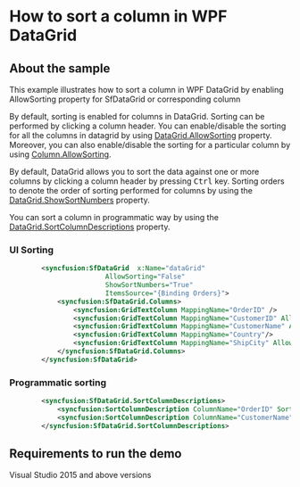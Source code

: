 # How to sort a column in WPF DataGrid
## About the sample
This example illustrates how to sort a column in WPF DataGrid by enabling AllowSorting property for SfDataGrid or corresponding column

By default, sorting is enabled for columns in DataGrid. Sorting can be performed by clicking a column header. You can enable/disable the sorting for all the columns in datagrid by using [DataGrid.AllowSorting](https://help.syncfusion.com/cr/cref_files/wpf/Syncfusion.SfGrid.WPF~Syncfusion.UI.Xaml.Grid.SfGridBase~AllowSorting.html) property. Moreover, you can also enable/disable the sorting for a particular column by using [Column.AllowSorting](https://help.syncfusion.com/cr/cref_files/wpf/Syncfusion.SfGrid.WPF~Syncfusion.UI.Xaml.Grid.GridColumnBase~AllowSorting.html).

By default, DataGrid allows you to sort the data against one or more columns by clicking a column header by pressing <kbd>Ctrl</kbd> key. Sorting orders to denote the order of sorting performed for columns by using the [DataGrid.ShowSortNumbers](https://help.syncfusion.com/cr/cref_files/wpf/Syncfusion.SfGrid.WPF~Syncfusion.UI.Xaml.Grid.SfGridBase~ShowSortNumbers.html) property.

You can sort a column in programmatic way by using the [DataGrid.SortColumnDescriptions](https://help.syncfusion.com/cr/cref_files/wpf/Syncfusion.SfGrid.WPF~Syncfusion.UI.Xaml.Grid.SfGridBase~SortColumnDescriptions.html) property.

### UI Sorting
```xml
        <syncfusion:SfDataGrid  x:Name="dataGrid" 
                        AllowSorting="False"
                        ShowSortNumbers="True"
                        ItemsSource="{Binding Orders}">
            <syncfusion:SfDataGrid.Columns>
                <syncfusion:GridTextColumn MappingName="OrderID" />
                <syncfusion:GridTextColumn MappingName="CustomerID" AllowSorting="True"/>
                <syncfusion:GridTextColumn MappingName="CustomerName" AllowSorting="True"/>
                <syncfusion:GridTextColumn MappingName="Country"/>
                <syncfusion:GridTextColumn MappingName="ShipCity" AllowSorting="True"/>
            </syncfusion:SfDataGrid.Columns>
        </syncfusion:SfDataGrid>
```
### Programmatic sorting

```xml
        <syncfusion:SfDataGrid.SortColumnDescriptions>
            <syncfusion:SortColumnDescription ColumnName="OrderID" SortDirection="Ascending" />
            <syncfusion:SortColumnDescription ColumnName="CustomerName" SortDirection="Descending" />
        </syncfusion:SfDataGrid.SortColumnDescriptions>
```


## Requirements to run the demo
Visual Studio 2015 and above versions
